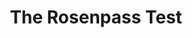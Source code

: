 ---
title: "The Rosenpass Test"
linkTitle: "The Rosenpass Test"
type: docs
weight: 70
menu: false
---